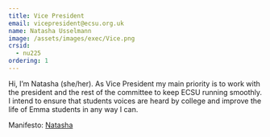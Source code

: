 ```yaml
---
title: Vice President
email: vicepresident@ecsu.org.uk
name: Natasha Usselmann
image: /assets/images/exec/Vice.png
crsid:
  - nu225
ordering: 1
---
```

Hi, I’m Natasha (she/her). As Vice President my main priority is to work with the president and the rest of the committee to keep ECSU running smoothly. I intend to ensure that students voices are heard by college and improve the life of Emma students in any way I can.

Manifesto: [Natasha](https://drive.google.com/file/d/1Par99kuQ60WrEnyWlqs-Kq2ua5g5cQco/view?usp=sharing)
